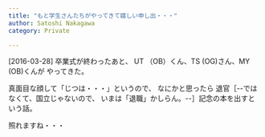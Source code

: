 ```yaml
---
title: "もと学生さんたちがやってきて嬉しい申し出・・・"
author: Satoshi Nakagawa
category: Private

---
```


[2016-03-28]  卒業式が終わったあと、
UT （OB）くん、TS (OG)さん、MY (OB)くんが
やってきた。

 真面目な顔して「じつは・・・」というので、
なにかと思ったら
退官［--ではなくて、国立じゃないので、
いまは「退職」かしらん。--］記念の本を出すという話。

 照れますね・・・

